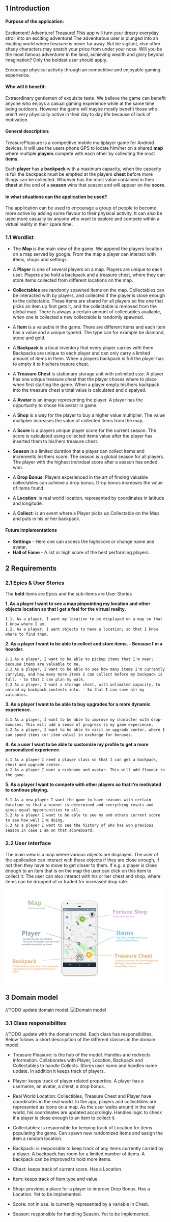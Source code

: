 ## 1 Introduction

#### Purpose of the application:
Excitement! Adventure! Treasure! This app will turn your dreary everyday stroll into an exciting adventure! The adventurous user is plunged into an exciting world where treasure is never far away. But be vigilant, else other shady characters may snatch your price from under your nose. Will you be the most famous adventurer in the land, achieving wealth and glory beyond imagination? Only the boldest user should apply. 

Encourage physical activity through an competitive and enjoyable gaming experience.

#### Who will it benefit:
Extraordinary gentlemen of exquisite taste. We believe the game can benefit anyone who enjoys a casual gaming experience while at the same time being outdoors. However the game will maybe mostly benefit those who aren't very physically active in their day to day life because of lack of motivation.

#### General description:
TreasurePleasure is a competitive mobile multiplayer game for Android devices. It will use the users phone GPS to locate him/her on a shared **map** where multiple **players** compete with each other by collecting the most **items**.

Each **player** has a **backpack** with a maximum capacity, when the capacity is full the backpack must be emptied at the players **chest** before more things can be collected. Whoever has the most value contained in their **chest** at the end of a **season** wins that season and will appear on the **score**.

#### In what situations can the application be used?
The application can be used to encourage a group of people to become more active by adding some flavour to their physical activity. It can also be used more casually by anyone who want to explore and compete within a virtual reality in their spare time.

### 1.1 Wordlist

- The **Map** is the main view of the game. We append the players location on a map served by google. From the map a player can interact with items, shops and settings

- A **Player** is one of several players on a map. Players are unique to each user. Players also hold a backpack and a treasure chest, where they can store items collected from different locations on the map.

- **Collectables** are randomly spawned items on the map. Collectables can be interacted with by players, and collected if the player is close enough to the collectable. These items are shared for all players so the one that picks an item up first gets it, and the collectable is removed from the global map. There is always a certain amount of collectables available, when one is collected a new collectable is randomly spawned.

- A **Item** is a valueble in the game. There are different items and each item has a value and a unique type/id. The type can for example be diamond, stone and gold.

- A **Backpack** is a local inventory that every player carries with them. Backpacks are unique to each player and can only carry a limited amount of items in them. When a players backpack is full the player has to empty it to his/hers tresure chest.

- A **Treasure Chest** is stationary storage unit with unlimited size. A player has one unique treasure chest that the player choses where to place when first starting the game. When a player empty his/hers backpack into the treasure chest a total value is calculated and dispalyed.

- A **Avatar** is an image representing the player. A player has the oppurtunity to chose his avatar in game.

- A **Shop** is a way for the player to buy a higher value multiplier. The value multiplier increases the value of collected items from the map.

- A **Score** is a players unique player score for the current season. The score is calculated using collected items value after the player has inserted them to his/hers treasure chest. 

- **Season** is a limited duration that a player can collect items and increments his/hers score. The season is a global season for all players. The player with the highest indivdual score after a season has ended won.

- A **Drop Bonus**: Players experienced in the art of finding valuable collectables can achieve a drop bonus. Drop bonus increases the value of items found.

- A **Location**: is real world location, represented by coordinates in latitude and longitude.

- A **Collect**: is an event where a Player picks up Collectable on the Map and puts in his or her backpack. 

#### Future implementations
- **Settings** - Here one can access the highscore or change name and avatar.
- **Hall of Fame** - A list or high score of the best performing players.


## 2 Requirements

### 2.1 Epics & User Stories

The **bold** items are Epics and the sub-items are User Stories

**1. As a player I want to see a map pinpointing my location and other objects location so that I get a feel for the virtual reality.**

    1.1. As a player, I want my location to be displayed on a map so that I know where I am.
    1.2. As a player, I want objects to have a location; so that I know where to find them.

**2. As a player I want to be able to collect and store items. - Because I'm a hoarder.**
    
    2.1 As a player, I want to be able to pickup items that I'm near; because items are valuable to me.
    2.2 As a player, I want to be able to see how many items I'm currently carrying, and how many more items I can collect before my backpack is full. - So that I can plan my walk.
    2.3 As a player, I want a storage chest, with unlimited capacity, to unload my backpack contents into. - So that I can save all my valuables.

**3. As a player I want to be able to buy upgrades for a more dynamic experience.**

    3.1 As a player, I want to be able to improve my character with drop-bonuses. This will add a sense of progress to my game experience.
    3.2 As a player, I want to be able to visit an upgrade center, where I can spend items (or item value) in exchange for bonuses.
    
**4. As a user I want to be able to customize my profile to get a more personalized experience.**

    4.1 As a player I need a player class so that I can get a backpack, chest and upgrade center.
    4.2 As a player I want a nickname and avatar. This will add flavour to the game.

**5. As a player I want to compete with other players so that I'm motivated to continue playing.**

    5.1 As a new player I want the game to have seasons with certain duration so that a winner is determined and everything resets and gives equal opportunities to all.
    5.2 As a player I want to be able to see my and others current score to see how well I'm doing.
    5.3 As a player I want to see the history of who has won previous season in case I am on that scoreboard.

### 2.2 User interface

The main view is a map where various objects are displayed. The user of the application can interact with these objects if they are close enough, if not then they have to move to get closer to them. If e.g. a player is close enough to an item that is on the map the user can click on this item to collect it. The user can also interact with his or her chest and shop, where items can be dropped of or traded for increased drop rate.

![Concept user interface](../images/concept-interface.png)

## 3 Domain model
//TODO update domain model.
![Domain model](../diagrammes/DomainModel/domain3.0.png)

### 3.1 Class responsibilites
//TODO update with the domain model.
Each class has responsibilites. Below follows a short descripition of the different classes in the domain model.

- Treasure Pleasure: is the hub of the model. Handles and redirects information. Collaborates with Player, Location, Backpack and Collectables to handle Collects. Stores user name and handles name update. In addition it keeps track of players.

- Player: keeps track of player related properties. A player has a username, an avatar, a chest, a drop bonus. 

- Real World Location: Collectibles, Treasure Chest and Player have coordinates in the real world. In the app, players and collectibles are represented as icons on a map. As the user walks around in the real world, his coordinates are updated accordingly. Handles logic to check if a player is close enough to an item to collect it.

- Collectables: is responsible for keeping track of Location for items populating the game. Can spawn new randomized items and assign the item a random location. 

- Backpack: is responsible to keep track of any items currently carried by a player. A backpack has room for a limited number of items. A backpack can be improved to hold more items.

- Chest: keeps track of current score. Has a Location.

- Item: keeps track of Item type and value.

- Shop: provides a place for a player to improve Drop Bonus. Has a Location. Yet to be implemented.

- Score: not in use. Is currently represented by a variable in Chest.

- Season: responsible for handling Season. Yet to be implemented.
